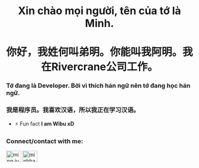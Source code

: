 <h1 align="center">Xin chào mọi người, tên của tớ là Minh.</h1>
<h1 align="center">你好，我姓何叫弟明。你能叫我阿明。我在Rivercrane公司工作。</h1>
<h3 align="left">Tớ đang là Developer. Bởi vì thích hán ngữ nên tớ đang học hán ngữ.</h3>
<h3 align="left">我是程序员。我喜欢汉语，所以我正在学习汉语。</h3>

- ⚡ Fun fact **I am Wibu xD**

<h3 align="left">Connect/contact with me:</h3>
<p align="left">
<a href="https://fb.com/ming.justina.9" target="blank"><img align="center" src="https://cdn.jsdelivr.net/npm/simple-icons@3.0.1/icons/facebook.svg" alt="ming.justina.9" height="30" width="40" /></a>
<a href="mailto:minhha7036@gmail.com" target="blank"><img align="center" src="https://cdn.jsdelivr.net/npm/simple-icons@3.0.1/icons/gmail.svg" alt="minhha7036@gmail.com" height="30" width="40" /></a>
</p>


<!-- <p>&nbsp;<img align="center" src="https://github-readme-stats.vercel.app/api?username=haminh7036&hide=contribs,prs&count_private=true&show_icons=true&hide_rank=true" alt="haminh7036" /></p> -->
